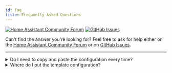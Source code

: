 ```yaml
---
id: faq
title: Frequently Asked Questions
---
```


[![Home Assistant Community Forum](https://img.shields.io/badge/Home%20Assistant-Community%20Forum-319fee?logo=home-assistant)](https://community.home-assistant.io/t/navbar-card-easily-navigate-through-dashboards/832917) [![GitHub Issues](https://img.shields.io/badge/GitHub-Issues-181717?logo=github)](https://github.com/joseluis9595/lovelace-navbar-card/issues)

Can't find the answer you're looking for? Feel free to ask for help either on the [Home Assistant Community Forum](https://community.home-assistant.io/t/navbar-card-easily-navigate-through-dashboards/832917) or on [GitHub Issues](https://github.com/joseluis9595/lovelace-navbar-card/issues).

---

<details>
<summary>Do I need to copy and paste the configuration every time?</summary>

No. You can use [**templates**](./configuration/template) to define a common configuration and reuse it across multiple dashboards.  
Any change to the template will automatically apply to every `navbar-card` using it in the current dashboard.

</details>

<details>
<summary>Where do I put the template configuration?</summary>

Templates go under the `navbar-templates` key in your main Lovelace YAML configuration. Go to your dashboard, click on the three dots in the top right corner and select "Edit YAML". There, add your template configuration as so:

Example:

```yaml
navbar-templates:
  your_template_name:
    # Your navbar config
    ...
views:
  # Your normal lovelace configuration
  ...
```

</details>
